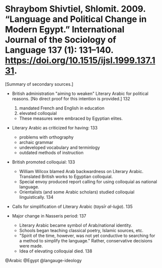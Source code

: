 # Shraybom Shivtiel, Shlomit. 2009. “Language and Political Change in Modern Egypt.” International Journal of the Sociology of Language 137 (1): 131–140. https://doi.org/10.1515/ijsl.1999.137.131.

[Summary of secondary sources.]

- British administration "aiming to weaken" Literary Arabic for political reasons. [No direct proof for this intention is provided.] 132
  1. mandated French and English in education
  2. elevated colloquial
 
  - These measures were embraced by Egyptian elites.

- Literary Arabic as criticized for having: 133
  - problems with orthography
  - archaic grammar
  - undeveloped vocabulary and terminlogy
  - outdated methods of instruction

- British promoted colloquial: 133
  - William Wilcox blamed Arab backwardness on Literary Arabic. Translated British works to Egyptian colloquial.
  - Special envoy produced report calling for using colloquial as national language.
  - Orientalists (and some Arabic scholars) studied colloquial linguistically. 134

- Calls for simplification of Literary Arabic (*taysīr al-luġa*). 135

- Major change in Nasseris period: 137
  - Literary Arabic became symbol of Arab/national identity.
  - Schools began teaching classical poetry, Islamic sources, etc.
  - "Spirit of the time, however, was not yet conductive to searching for a method to simplify the language." Rather, conservative decisions were made.
  - Idea of elevating colloquial died. 138

@Arabic
@Egypt
@langauge-ideology

